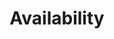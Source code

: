 ---
title: 'Availability'
field: 'is.availability.fullText'
slug: 'global-availability'
description: 'Indicate if the complete resource is available for use'
comment: 'Select from control list'
required: False
vocabulary: 'vocabulary.txt'
module: 'Form'
cluster: 'Global'
policy: 'Controlled value. Single select from control list.'
layout: 'home'
---